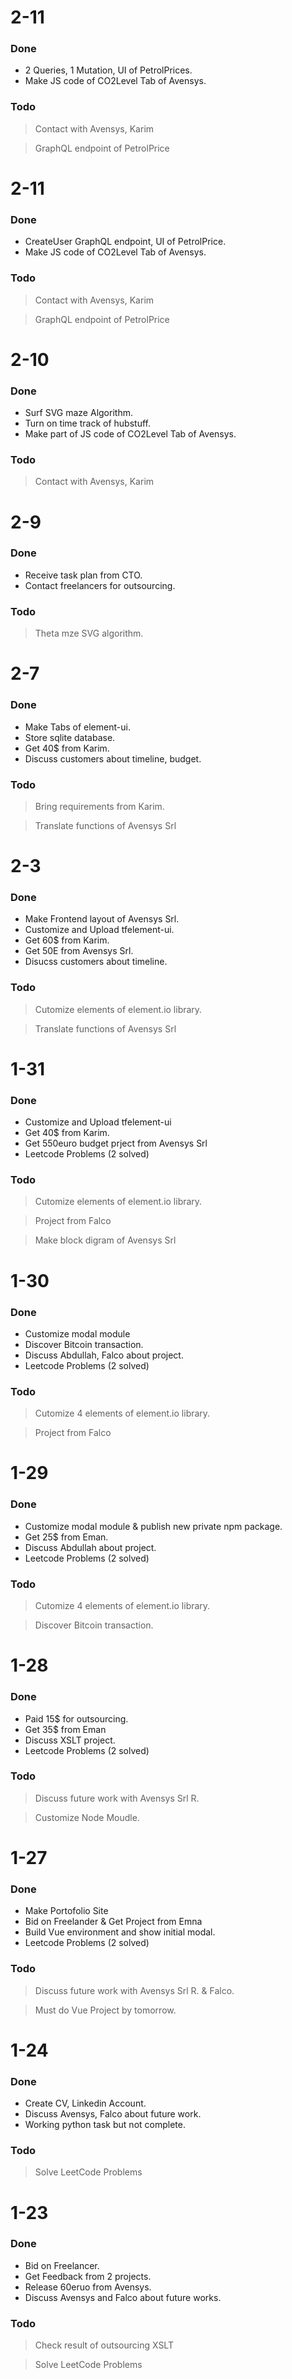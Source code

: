 # 2-11

### Done

  - 2 Queries, 1 Mutation, UI of PetrolPrices.
  - Make JS code of CO2Level Tab of Avensys.

### Todo

> Contact with Avensys, Karim

> GraphQL endpoint of PetrolPrice



# 2-11

### Done

  - CreateUser GraphQL endpoint, UI of PetrolPrice.
  - Make JS code of CO2Level Tab of Avensys.

### Todo

> Contact with Avensys, Karim

> GraphQL endpoint of PetrolPrice



# 2-10

### Done

  - Surf SVG maze Algorithm.
  - Turn on time track of hubstuff.
  - Make part of JS code of CO2Level Tab of Avensys.

### Todo

> Contact with Avensys, Karim


# 2-9

### Done

  - Receive task plan from CTO.
  - Contact freelancers for outsourcing.

### Todo

> Theta mze SVG algorithm.


# 2-7

### Done

  - Make Tabs of element-ui.
  - Store sqlite database.
  - Get 40$ from Karim.
  - Discuss customers about timeline, budget.

### Todo

> Bring requirements from Karim.

> Translate functions of Avensys Srl


# 2-3

### Done

  - Make Frontend layout of Avensys Srl.
  - Customize and Upload tfelement-ui.
  - Get 60$ from Karim.
  - Get 50E from Avensys Srl.
  - Disucss customers about timeline.

### Todo

> Cutomize elements of element.io library.

> Translate functions of Avensys Srl


# 1-31

### Done

  - Customize and Upload tfelement-ui
  - Get 40$ from Karim.
  - Get 550euro budget prject from Avensys Srl
  - Leetcode Problems (2 solved)

### Todo

> Cutomize elements of element.io library.

> Project from Falco

> Make block digram of Avensys Srl



# 1-30

### Done

  - Customize modal module
  - Discover Bitcoin transaction.
  - Discuss Abdullah, Falco about project.
  - Leetcode Problems (2 solved)

### Todo

> Cutomize 4 elements of element.io library.

> Project from Falco


# 1-29

### Done

  - Customize modal module & publish new private npm package.
  - Get 25$ from Eman.
  - Discuss Abdullah about project.
  - Leetcode Problems (2 solved)

### Todo

> Cutomize 4 elements of element.io library.

> Discover Bitcoin transaction.



# 1-28

### Done

  - Paid 15$ for outsourcing.
  - Get 35$ from Eman
  - Discuss XSLT project.
  - Leetcode Problems (2 solved)

### Todo

> Discuss future work with Avensys Srl R.

> Customize Node Moudle.


# 1-27

### Done

  - Make Portofolio Site
  - Bid on Freelander & Get Project from Emna
  - Build Vue environment and show initial modal.
  - Leetcode Problems (2 solved)

### Todo

> Discuss future work with Avensys Srl R. & Falco.

> Must do Vue Project by tomorrow.


# 1-24

### Done

  - Create CV, Linkedin Account.
  - Discuss Avensys, Falco about future work.
  - Working python task but not complete.

### Todo

> Solve LeetCode Problems


# 1-23

### Done

  - Bid on Freelancer.
  - Get Feedback from 2 projects.
  - Release 60eruo from Avensys.
  - Discuss Avensys and Falco about future works.

### Todo
  
> Check result of outsourcing XSLT

> Solve LeetCode Problems

